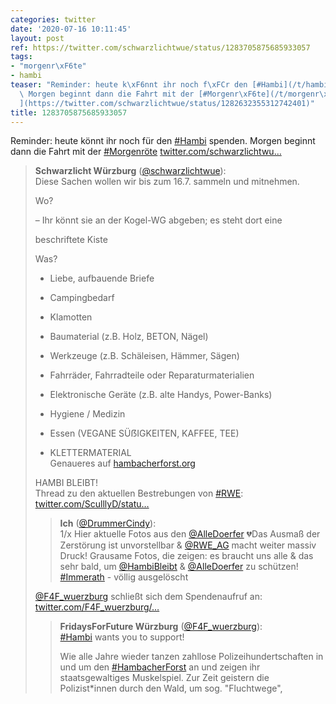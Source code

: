 ```yaml
---
categories: twitter
date: '2020-07-16 10:11:45'
layout: post
ref: https://twitter.com/schwarzlichtwue/status/1283705875685933057
tags:
- "morgenr\xF6te"
- hambi
teaser: "Reminder: heute k\xF6nnt ihr noch f\xFCr den [#Hambi](/t/hambi) spenden.\
  \ Morgen beginnt dann die Fahrt mit der [#Morgenr\xF6te](/t/morgenr\xF6te) [twitter.com/schwarzlichtwu\u2026\
  ](https://twitter.com/schwarzlichtwue/status/1282632355312742401)"
title: 1283705875685933057
---
```

Reminder: heute könnt ihr noch für den [#Hambi](/t/hambi) spenden. Morgen beginnt dann die Fahrt mit der [#Morgenröte](/t/morgenröte) [twitter.com/schwarzlichtwu…](https://twitter.com/schwarzlichtwue/status/1282632355312742401)
> <b>Schwarzlicht Würzburg</b> ([@schwarzlichtwue](https://twitter.com/schwarzlichtwue)):  
>Diese Sachen wollen wir bis zum 16.7. sammeln und mitnehmen.  
>  
>  
>  
>Wo?  
>  
>– Ihr könnt sie an der Kogel-WG abgeben; es steht dort eine  
>  
>beschriftete Kiste  
>  
>  
>  
>Was?  
>  
>- Liebe, aufbauende Briefe  
>  
>- Campingbedarf  
>  
>- Klamotten  
>- Baumaterial (z.B. Holz, BETON, Nägel)  
>  
>- Werkzeuge (z.B. Schäleisen, Hämmer, Sägen)  
>  
>- Fahrräder, Fahrradteile oder Reparaturmaterialien  
>  
>- Elektronische Geräte (z.B. alte Handys, Power-Banks)  
>  
>- Hygiene / Medizin  
>  
>- Essen (VEGANE SÜẞIGKEITEN, KAFFEE, TEE)  
>  
>- KLETTERMATERIAL  
>Genaueres auf [hambacherforst.org](http://hambacherforst.org)  
>  
>  
>  
>HAMBI BLEIBT!  
>Thread zu den aktuellen Bestrebungen von [#RWE](/t/rwe): [twitter.com/SculllyD/statu…](https://twitter.com/SculllyD/status/1282757386206420995?s=19)  
>> <b>Ich</b> ([@DrummerCindy](https://twitter.com/DrummerCindy)):    
>>1/x Hier aktuelle Fotos aus den [@AlleDoerfer](https://twitter.com/AlleDoerfer) 💔Das Ausmaß der Zerstörung ist unvorstellbar &amp; [@RWE_AG](https://twitter.com/RWE_AG) macht weiter massiv Druck! Grausame Fotos, die zeigen: es braucht uns alle &amp; das sehr bald, um [@HambiBleibt](https://twitter.com/HambiBleibt) &amp; [@AlleDoerfer](https://twitter.com/AlleDoerfer) zu schützen! [#Immerath](/t/immerath) - völlig ausgelöscht     
>  
>  
>[@F4F_wuerzburg](https://twitter.com/F4F_wuerzburg) schließt sich dem Spendenaufruf an: [twitter.com/F4F_wuerzburg/…](https://twitter.com/F4F_wuerzburg/status/1283346980622802946?s=19)  
>> <b>FridaysForFuture Würzburg</b> ([@F4F_wuerzburg](https://twitter.com/F4F_wuerzburg)):    
>>[#Hambi](/t/hambi) wants you to support!    
>>    
>>Wie alle Jahre wieder tanzen zahllose Polizeihundertschaften in und um den [#HambacherForst](/t/hambacherforst) an und zeigen ihr staatsgewaltiges Muskelspiel. Zur Zeit geistern die Polizist\*innen durch den Wald, um sog. "Fluchtwege",     
>  
>  

